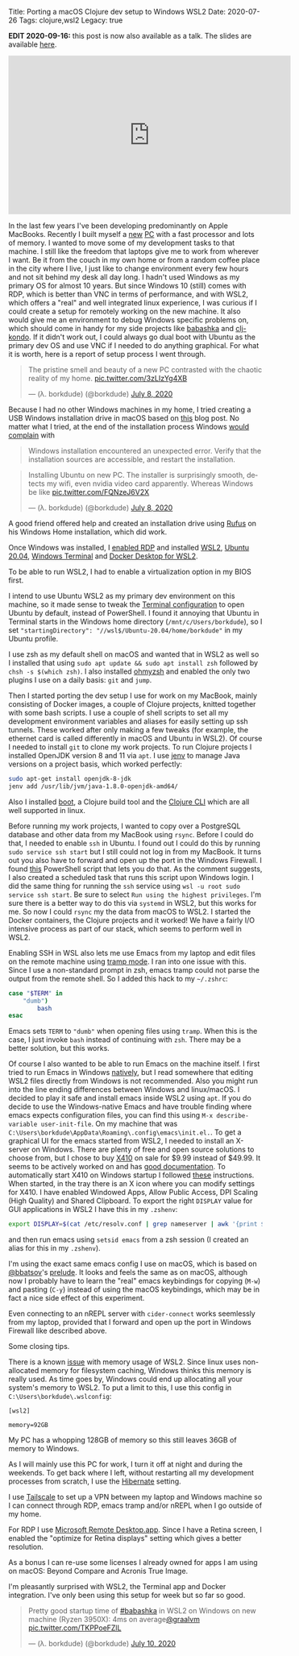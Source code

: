 Title: Porting a macOS Clojure dev setup to Windows WSL2
Date: 2020-07-26
Tags: clojure,wsl2
Legacy: true

**EDIT 2020-09-16:** this post is now also available as a talk. The slides are
available
[here](https://speakerdeck.com/borkdude/porting-a-macos-clojure-dev-setup-to-windows-wsl2).

<iframe width="560" height="315" src="https://www.youtube.com/embed/j5jLPzBRtKI" frameborder="0" allow="accelerometer; autoplay; clipboard-write; encrypted-media; gyroscope; picture-in-picture" allowfullscreen></iframe>

In the last few years I've been developing predominantly on Apple
MacBooks. Recently I built myself a
[new](https://tweakers.net/pricewatch/bestelkosten/2370528)
[PC](https://twitter.com/borkdude/status/1280852700612177922) with a fast
processor and lots of memory. I wanted to move some of my development tasks to
that machine. I still like the freedom that laptops give me to work from
wherever I want. Be it from the couch in my own home or from a random coffee
place in the city where I live, I just like to change environment every few
hours and not sit behind my desk all day long. I hadn't used Windows as my
primary OS for almost 10 years. But since Windows 10 (still) comes with RDP,
which is better than VNC in terms of performance, and with WSL2, which offers a
"real" and well integrated linux experience, I was curious if I could create a
setup for remotely working on the new machine. It also would give me an
environment to debug Windows specific problems on, which should come in handy
for my side projects like [babashka](https://github.com/borkdude/babashka) and
[clj-kondo](https://github.com/borkdude/clj-kondo/). If it didn't work out, I
could always go dual boot with Ubuntu as the primary dev OS and use VNC if I
needed to do anything graphical. For what it is worth, here is a report of
setup process I went through.

<blockquote class="twitter-tweet"><p lang="en" dir="ltr">The pristine smell and beauty of a new PC contrasted with the chaotic reality of my home. <a href="https://t.co/3zLIzYg4XB">pic.twitter.com/3zLIzYg4XB</a></p>&mdash; (λ. borkdude) (@borkdude) <a href="https://twitter.com/borkdude/status/1280852700612177922?ref_src=twsrc%5Etfw">July 8, 2020</a></blockquote> <script async src="https://platform.twitter.com/widgets.js" charset="utf-8"></script>

Because I had no other Windows machines in my home, I tried creating a USB
Windows installation drive in macOS based on
[this](https://www.freecodecamp.org/news/how-make-a-windows-10-usb-using-your-mac-build-a-bootable-iso-from-your-macs-terminal/)
blog post. No matter what I tried, at the end of the installation process
Windows [would complain](https://twitter.com/borkdude/status/1280943718363734016) with

> Windows installation encountered an unexpected error. Verify that the
> installation sources are accessible, and restart the installation.

<blockquote class="twitter-tweet"><p lang="en" dir="ltr">Installing Ubuntu on new PC. The installer is surprisingly smooth, detects my wifi, even nvidia video card apparently. Whereas Windows be like <a href="https://t.co/FQNzeJ6V2X">pic.twitter.com/FQNzeJ6V2X</a></p>&mdash; (λ. borkdude) (@borkdude) <a href="https://twitter.com/borkdude/status/1280943718363734016?ref_src=twsrc%5Etfw">July 8, 2020</a></blockquote> <script async src="https://platform.twitter.com/widgets.js" charset="utf-8"></script>

A good friend offered help and created an installation drive using
[Rufus](https://rufus.ie/) on his Windows Home installation, which did work.

Once Windows was installed, I [enabled RDP](https://docs.microsoft.com/en-us/windows-server/remote/remote-desktop-services/clients/remote-desktop-allow-access) and installed
[WSL2](https://docs.microsoft.com/en-us/windows/wsl/install-win10), [Ubuntu 20.04](https://www.microsoft.com/store/apps/9n6svws3rx71), [Windows Terminal](https://www.microsoft.com/en-us/p/windows-terminal/9n0dx20hk701?activetab=pivot:overviewtab)
and [Docker Desktop for WSL2](https://docs.docker.com/docker-for-windows/wsl/).

To be able to run WSL2, I had to enable a virtualization option in my BIOS
first.

I intend to use Ubuntu WSL2 as my primary dev environment on this machine, so it
made sense to tweak the [Terminal configuration](https://superuser.com/questions/1456511/is-there-a-way-to-change-the-default-shell-in-windows-terminal)
to open Ubuntu by default, instead of PowerShell. I found it annoying that
Ubuntu in Terminal starts in the Windows home directory (`/mnt/c/Users/borkdude`), so I set `"startingDirectory":
"//wsl$/Ubuntu-20.04/home/borkdude"` in my Ubuntu profile.

I use zsh as my default shell on macOS and wanted that in WSL2 as well so I
installed that using `sudo apt update && sudo apt install zsh` followed by `chsh -s $(which
zsh)`. I also installed [ohmyzsh](https://github.com/ohmyzsh/ohmyzsh) and enabled the
only two plugins I use on a daily basis: `git` and `jump`.

Then I started porting the dev setup I use for work on my MacBook, mainly
consisting of Docker images, a couple of Clojure projects, knitted together with
some bash scripts. I use a couple of shell scripts to set all my development
environment variables and aliases for easily setting up ssh tunnels. These
worked after only making a few tweaks (for example, the ethernet card is called
differently in macOS and Ubuntu in WSL2). Of course I needed to install `git` to
clone my work projects. To run Clojure projects I installed OpenJDK version 8
and 11 via `apt`. I use [jenv](jenv.be) to manage Java versions on a project
basis, which worked perfectly:

``` sh
sudo apt-get install openjdk-8-jdk
jenv add /usr/lib/jvm/java-1.8.0-openjdk-amd64/
```

Also I installed [boot](https://boot-clj.com/), a Clojure build tool and the
[Clojure CLI](https://clojure.org/guides/deps_and_cli) which are all well
supported in linux.

Before running my work projects, I wanted to copy over a PostgreSQL database and
other data from my MacBook using `rsync`. Before I could do that, I needed to
enable `ssh` in Ubuntu. I found out I could do this by running `sudo service ssh
start` but I still could not log in from my MacBook. It turns out you also have
to forward and open up the port in the Windows Firewall. I found
[this](https://github.com/microsoft/WSL/issues/4150#issuecomment-504209723)
PowerShell script that lets you do that. As the comment suggests, I also created
a scheduled task that runs this script upon Windows login. I did the same thing
for running the `ssh` service using `wsl -u root sudo service ssh start`. Be
sure to select `Run using the highest privileges`. I'm sure there is a better
way to do this via `systemd` in WSL2, but this works for me. So now I could
`rsync` my the data from macOS to WSL2. I started the Docker containers, the
Clojure projects and it worked! We have a fairly I/O intensive process as part
of our stack, which seems to perform well in WSL2.

Enabling SSH in WSL also lets me use Emacs from my laptop and edit files on the
remote machine using [tramp mode](https://www.emacswiki.org/emacs/TrampMode). I
ran into one issue with this. Since I use a non-standard prompt in zsh, emacs
tramp could not parse the output from the remote shell. So I added this hack to
my `~/.zshrc`:

``` sh
case "$TERM" in
    "dumb")
        bash
esac
```

Emacs sets `TERM` to `"dumb"` when opening files using `tramp`. When this is the
case, I just invoke `bash` instead of continuing with `zsh`. There may be a
better solution, but this works.


Of course I also wanted to be able to run Emacs on the machine itself. I first
tried to run Emacs in Windows [natively](https://github.com/m-parashar/emax64),
but I read somewhere that editing WSL2 files directly from Windows is not
recommended. Also you might run into the line ending differences between Windows
and linux/macOS. I decided to play it safe and install emacs inside WSL2 using
`apt`. If you do decide to use the Windows-native Emacs and have trouble finding
where emacs expects configuration files, you can find this using `M-x
describe-variable user-init-file`. On my machine that was
`C:\Users\borkdude\AppData\Roaming\.config\emacs\init.el.`. To get a graphical
UI for the emacs started from WSL2, I needed to install an X-server on
Windows. There are plenty of free and open source solutions to choose from, but
I chose to buy
[X410](https://www.microsoft.com/en-us/p/x410/9nlp712zmn9q?activetab=pivot:overviewtab)
on sale for $9.99 instead of $49.99. It seems to be actively worked on and has
[good documentation](https://x410.dev/cookbook/wsl/using-x410-with-wsl2/). To
automatically start X410 on Windows startup I followed
[these](https://x410.dev/cookbook/automatically-start-x410-on-login/)
instructions. When started, in the tray there is an X icon where you can modify
settings for X410. I have enabled Windowed Apps, Allow Public Access, DPI
Scaling (High Quality) and Shared Clipboard. To export the right `DISPLAY` value
for GUI applications in WSL2 I have this in my `.zshenv`:

``` sh
export DISPLAY=$(cat /etc/resolv.conf | grep nameserver | awk '{print $2; exit;}'):0.0
```

and then run emacs using `setsid emacs` from a zsh session (I created an alias
for this in my `.zshenv`).

I'm using the exact same emacs config I use on macOS, which is based on
[@bbatsov](https://twitter.com/bbatsov)'s
[prelude](https://github.com/bbatsov/prelude). It looks and feels the same as on
macOS, although now I probably have to learn the "real" emacs keybindings for
copying (`M-w`) and pasting (`C-y`) instead of using the macOS keybindings,
which may be in fact a nice side effect of this experiment.

Even connecting to an nREPL server with `cider-connect` works seemlessly from my
laptop, provided that I forward and open up the port in Windows Firewall like
described above.

Some closing tips.

There is a known [issue](https://github.com/microsoft/WSL/issues/4166) with
memory usage of WSL2. Since linux uses non-allocated memory for filesystem
caching, Windows thinks this memory is really used. As time goes by, Windows
could end up allocating all your system's memory to WSL2. To put a limit to
this, I use this config in `C:\Users\borkdude\.wslconfig`:

```
[wsl2]

memory=92GB
```

My PC has a whopping 128GB of memory so this still leaves 36GB of memory to
Windows.

As I will mainly use this PC for work, I turn it off at night and during the
weekends. To get back where I left, without restarting all my development
processes from scratch, I use the
[Hibernate](https://support.microsoft.com/en-us/help/920730/how-to-disable-and-re-enable-hibernation-on-a-computer-that-is-running)
setting.

I use [Tailscale](https://tailscale.com/) to set up a VPN between my laptop and
Windows machine so I can connect through RDP, emacs tramp and/or nREPL when I go
outside of my home.

For RDP I use [Microsoft Remote Desktop.app](https://apps.apple.com/nl/app/microsoft-remote-desktop/id1295203466?mt=12). Since I have a Retina screen, I enabled the "optimize for Retina displays" setting which gives a better resolution.

As a bonus I can re-use some licenses I already owned for apps I am using on
macOS: Beyond Compare and Acronis True Image.

I'm pleasantly surprised with WSL2, the Terminal app and Docker
integration. I've only been using this setup for week but so far so good.

<blockquote class="twitter-tweet"><p lang="en" dir="ltr">Pretty good startup time of <a href="https://twitter.com/hashtag/babashka?src=hash&amp;ref_src=twsrc%5Etfw">#babashka</a> in WSL2 on Windows on new machine (Ryzen 3950X): 4ms on average<a href="https://twitter.com/graalvm?ref_src=twsrc%5Etfw">@graalvm</a> <a href="https://t.co/TKPPoeFZlL">pic.twitter.com/TKPPoeFZlL</a></p>&mdash; (λ. borkdude) (@borkdude) <a href="https://twitter.com/borkdude/status/1281689072310919168?ref_src=twsrc%5Etfw">July 10, 2020</a></blockquote> <script async src="https://platform.twitter.com/widgets.js" charset="utf-8"></script>
